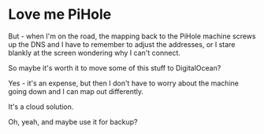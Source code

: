 # Love me PiHole

But - when I'm on the road, the mapping back to the PiHole machine screws up the DNS and I have to remember to adjust the addresses, or I stare blankly at the screen wondering why I can't connect. 

So maybe it's worth it to move some of this stuff to DigitalOcean?  

Yes - it's an expense, but then I don't have to worry about the machine going down and I can map out differently. 

It's a cloud solution. 

Oh, yeah, and maybe use it for backup?

